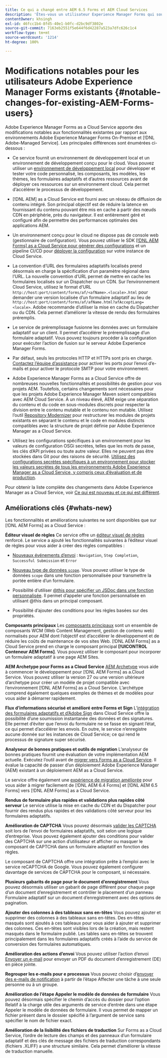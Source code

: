 ```yaml
---
title: Ce qui a changé entre AEM 6.5 Forms et AEM Cloud Services
description: 'Êtes-vous un utilisateur Experience Manager Forms qui souhaitez effectuer une mise à niveau vers Adobe Experience Manager Forms as a Cloud Service ? Découvrez les modifications les plus importantes avant de mettre à niveau ou de migrer vers Cloud Service.  '
contentOwner: khsingh
exl-id: 46fcc1b4-8fd5-40e1-b0fc-d2bc9df3802e
source-git-commit: 7163eb2551f5e644f6d42287a523a7dfc626c1c4
workflow-type: tm+mt
source-wordcount: '1214'
ht-degree: 100%

---
```


# Modifications notables pour les utilisateurs Adobe Experience Manager Forms existants  {#notable-changes-for-existing-AEM-Forms-users}

Adobe Experience Manager Forms as a Cloud Service apporte des modifications notables aux fonctionnalités existantes par rapport aux environnements Adobe Experience Manager Forms On-Premise et [!DNL Adobe-Managed Service]. Les principales différences sont énumérées ci-dessous :

* Ce service fournit un environnement de développement local et un environnement de développement conçu pour le cloud. Vous pouvez utiliser un [environnement de développement local](setup-local-development-environment.md) pour développer et tester votre code personnalisé, les composants, les modèles, les thèmes, les formulaires adaptatifs et d’autres ressources avant de déployer ces ressources sur un environnement cloud. Cela permet d’accélérer le processus de développement.
* [!DNL AEM] as a Cloud Service est fourni avec un réseau de diffusion de contenu intégré. Son principal objectif est de réduire la latence en fournissant du contenu pouvant être mis en cache à partir des nœuds CDN en périphérie, près du navigateur. Il est entièrement géré et configuré afin de permettre des performances optimales des applications AEM.
* Un environnement conçu pour le cloud ne dispose pas de console web (gestionnaire de configuration). Vous pouvez utiliser le SDK [[!DNL AEM Forms]  as a Cloud Service pour générer des configurations](https://experienceleague.adobe.com/docs/experience-manager-cloud-service/implementing/deploying/configuring-osgi.html?lang=fr#generating-osgi-configurations-using-the-aem-sdk-quickstart) et un pipeline CI/CD pour [déployer la configuration](https://experienceleague.adobe.com/docs/experience-manager-cloud-service/implementing/using-cloud-manager/deploy-code.html?lang=fr#deployment-process) sur votre instance de Cloud Service.

* La convention d’URL des formulaires adaptatifs localisés prend désormais en charge la spécification d’un paramètre régional dans l’URL. La nouvelle convention d’URL permet de mettre en cache les formulaires localisés sur un Dispatcher ou un CDN. Sur l’environnement Cloud Service, utilisez le format d’URL `http://host:port/content/forms/af/<afName>.<locale>.html` pour demander une version localisée d’un formulaire adaptatif au lieu de `http://host:port/content/forms/af/afName.html?afAcceptLang=<locale>`. Adobe recommande d’utiliser la mise en cache du Dispatcher ou du CDN. Cela permet d’améliorer la vitesse de rendu des formulaires préremplis.
* Le service de préremplissage fusionne les données avec un formulaire adaptatif sur un client. Il permet d’accélérer le préremplissage d’un formulaire adaptatif. Vous pouvez toujours procéder à la configuration pour exécuter l’action de fusion sur le serveur Adobe Experience Manager Forms.
* Par défaut, seuls les protocoles HTTP et HTTPs sont pris en charge. [Contactez l’équipe d’assistance](https://experienceleague.adobe.com/docs/experience-manager-cloud-service/implementing/developing/development-guidelines.html?lang=fr#sending-email) pour activer les ports pour l’envoi d’e-mails et pour activer le protocole SMTP pour votre environnement.
* Adobe Experience Manager Forms as a Cloud Service offre de nombreuses nouvelles fonctionnalités et possibilités de gestion pour vos projets AEM. Toutefois, certains changements sont nécessaires pour que les projets Adobe Experience Manager Maven soient compatibles avec AEM Cloud Service. À un niveau élevé, AEM exige une séparation du contenu et du code en sous-modules discrets pour respecter la division entre le contenu mutable et le contenu non mutable. Utilisez l’outil [Repository Modernizer](https://experienceleague.adobe.com/docs/experience-manager-cloud-service/moving/refactoring-tools/repo-modernizer.html?lang=fr) pour restructurer les modules de projets existants en séparant le contenu et le code en modules distincts compatibles avec la structure de projet définie par Adobe Experience Manager as a Cloud Service.

<!--  If your Cloud Configuration contains a secret (password), create a separate Cloud Configuration for every Author instance (Developer, Stage, and Production). If a Cloud Configuration is also required on Publish instances, publish/replicate a separate Cloud Configuration for every Publish instance (Developer, Stage, and Production). 

* When you create a Cloud Configuration that contains a secret, each Cloud Service instance (Developer, Stage, and Production) uses its own encryption key to encrypt the password before storing it. So, manually create such Cloud Configuration for every Cloud Service instance (Developer, Stage, and Production). Also, do not store secrets used in a Cloud Configuration to your Cloud Manager Git repository.

* Use [!DNL Cloud Manager] [APIs to convert and provide your passwords as secrets](https://experienceleague.adobe.com/docs/experience-manager-cloud-service/implementing/deploying/configuring-osgi.html?lang=en#setting-values-via-api). Do not store plain text password or secrets on your environments. -->

* Utilisez les configurations spécifiques à un environnement pour les valeurs de configuration OSGi secrètes, telles que les mots de passe, les clés d’API privées ou toute autre valeur. Elles ne peuvent pas être stockées dans Git pour des raisons de sécurité. [Utilisez des configurations secrètes spécifiques à un environnement pour stocker les valeurs secrètes de tous les environnements Adobe Experience Manager as a Cloud Service, y compris ceux d’évaluation et de production](https://experienceleague.adobe.com/docs/experience-manager-cloud-service/implementing/deploying/configuring-osgi.html?lang=fr#when-to-use-secret-environment-specific-configuration-values).

Pour obtenir la liste complète des changements dans Adobe Experience Manager as a Cloud Service, voir [Ce qui est nouveau et ce qui est différent](https://experienceleague.adobe.com/docs/experience-manager-cloud-service/overview/what-is-new-and-different.html?lang=fr).

<!-- ## Feature comparison {#comparison}

[!DNL AEM Forms] as a Cloud Service and Experience Manager 6.5 Forms share a common set of features: Adaptive Forms, data integration, integration with [!DNL Adobe Sign], themes, templates, and forms management interface are identical. You can easily port your existing Adaptive Forms from an Experience Manager 6.5 Forms or an earlier version to [!DNL AEM Forms] as a Cloud Service.

### Features of AEM 6.5 Forms and [!DNL AEM Forms] as a Cloud Service {#feature-comparison}

The following table lists the major features of Experience Manager 6.5 Forms and provides information about whether the feature is partially or fully supported in [!DNL AEM Forms] as a Cloud Service, with a link to more information about the feature. The table also lists extra features available in [!DNL AEM Forms] as a Cloud Service.


| Feature/Capability | AEM 6.5 Forms | [!DNL AEM Forms] as a Cloud Service |
| - | - | - |
| Adaptive Forms | &#x2611; | &#x2611; |
| Data Integration | &#x2611; | &#x2611;(With some changes) |
| Automated Forms Conversion Service | &#x2611; | &#x2611; |
| Integration with Adobe Sign | &#x2611; | &#x2611;(With some changes) |
| Themes and Templates | &#x2611; | &#x2611; ([With some changes](themes.md#difference-in-themes))|
| Rule editor | &#x2611; | &#x2611; (With some changes) |
| Forms Portal | &#x2611; | --- |
| Integration with Adobe Analytics | &#x2611; | &#x2612; |
| Document Security | &#x2611; | &#x2612; | -->

<!-- ## New features {#comparison} -->



## Améliorations clés {#whats-new}

<!-- [!DNL AEM Forms] as a Cloud Service offers benefits like auto-scaling, cost-effectiveness, zero downtime for upgrades, and cloud-native development environment and more. The list does not stop here. The following features are are start and are available only for [!DNL AEM Forms] as a Cloud Service: -->

Les fonctionnalités et améliorations suivantes ne sont disponibles que sur [!DNL AEM Forms] as a Cloud Service :

**Éditeur visuel de règles**
Ce service offre un [éditeur visuel de règles](rule-editor.md#visual-rule-editor) renforcé. Le service a ajouté les fonctionnalités suivantes à l’éditeur visuel de règles pour vous aider à créer des règles compatibles :

* [Nouveaux événements d’envoi](working-with-adobe-sign.md#available-operator-types-and-events-in-rule-editor) : `Navigation`, `Step Completion`, `Successful Submission` et `Error`

* [Nouveau type de données `scope`](rule-editor.md#custom-functions). Vous pouvez utiliser le type de données `scope` dans une fonction personnalisée pour transmettre la portée entière d’un formulaire.

* Possibilité d’utiliser [@this pour spécifier un JSDoc dans une fonction personnalisée](rule-editor.md#custom-functions). Il permet d’appeler une fonction personnalisée en utilisant @this dans un principal composant.

* Possibilité d’ajouter des conditions pour les règles basées sur des propriétés.

**Composants principaux**
Les [composants principaux](https://experienceleague.adobe.com/docs/experience-manager-core-components/using/introduction.html?lang=fr) sont un ensemble de composants WCM (Web Content Management, gestion de contenu web) normalisés pour AEM dont l’objectif est d’accélérer le développement et de réduire les coûts de maintenance de vos sites Web. [!DNL AEM Forms] as a Cloud Service prend en charge le composant principal **[!UICONTROL Conteneur AEM Forms]**. Vous pouvez utiliser le composant pour incorporer un formulaire adaptatif à une page AEM Sites.

**AEM Archetype pour Forms as a Cloud Service**
[AEM Archetype](https://github.com/adobe/aem-project-archetype/releases/tag/aem-project-archetype-27) vous aide à commencer le développement pour [!DNL AEM Forms] as a.Cloud Service. Vous pouvez utiliser la version 27 ou une version ultérieure d’archetype pour créer un modèle de projet compatible avec l’environnement [!DNL AEM Forms] as a Cloud Service. L’archétype comprend également quelques exemples de thèmes et de modèles pour vous aider à démarrer rapidement.

**Flux d’informations sécurisé et amélioré entre Forms et Sign**
L’[intégration des formulaires adaptatifs et d’Adobe Sign](working-with-adobe-sign.md) dans Cloud Service offre la possibilité d’une soumission instantanée des données et des signatures. Elle permet d’éviter que l’envoi du formulaire ne se fasse en signant l’état, ce qui permet d’accélérer les envois. En outre, le service n’enregistre aucune donnée sur les instances de Cloud Service; ce qui rend le processus de signature super sécurisé.

**Analyseur de bonnes pratiques et outils de migration**
L’analyseur de bonnes pratiques fournit une évaluation de votre implémentation AEM actuelle. Exécutez l’outil avant de [migrer vers Forms as a Cloud Service](migrate-to-forms-as-a-cloud-service.md). Il évalue la capacité de passer d’un déploiement Adobe Experience Manager (AEM) existant à un déploiement AEM as a Cloud Service.

Le service offre également une [expérience de migration améliorée](migrate-to-forms-as-a-cloud-service.md) pour vous aider à migrer facilement de [!DNL AEM 6.4 Forms] et [!DNL AEM 6.5 Forms] vers [!DNL AEM Forms] as a Cloud Service.

**Rendus de formulaire plus rapides et validations plus rapides côté serveur**
Le service utilise la mise en cache du CDN et du Dispatcher pour fournir des rendus plus rapides et des validations côté serveur pour les formulaires adaptatifs.

**Amélioration de CAPTCHA**
Vous pouvez désormais [valider les CAPTCHA](captcha-adaptive-forms.md) soit lors de l’envoi de formulaires adaptatifs, soit selon une logique d’entreprise. Vous pouvez également ajouter des conditions pour valider des CAPTCHA sur une action d’utilisateur et afficher ou masquer le composant de CAPTCHA dans un formulaire adaptatif en fonction des règles.

Le composant de CAPTCHA offre une intégration prête à l’emploi avec le service reCAPTCHA de Google. Vous pouvez également configurer davantage de services de CAPTCHA pour le composant, si nécessaire.

**Plusieurs gabarits de page pour le document d’enregistrement**
Vous pouvez désormais utiliser un gabarit de page différent pour chaque page d’un document d’enregistrement et contrôler le placement d’un panneau Formulaire adaptatif sur un document d’enregistrement avec des options de pagination.

**Ajouter des colonnes à des tableaux sans en-têtes**
Vous pouvez ajouter et supprimer des colonnes à des tableaux sans en-têtes. Des en-têtes masqués sont ajoutés à ces tableaux pour vous aider à ajouter et supprimer des colonnes. Ces en-têtes sont visibles lors de la création, mais restent masqués dans le formulaire publié. Les tables sans en-têtes se trouvent principalement dans les formulaires adaptatifs créés à l’aide du service de conversion des formulaires automatiques.

**Amélioration des actions d’envoi**
Vous pouvez utiliser l’action d’envoi [Envoyer un e-mail](configuring-submit-actions.md#send-email#send-email) pour envoyer un PDF du document d’enregistrement (DE) en pièce jointe.

**Regrouper les e-mails pour e processus**
Vous pouvez choisir d’[envoyer des e-mails de notification](aem-forms-workflow-step-reference.md#assign-task-step) à partir de l’étape Affecter une tâche à une seule personne ou à un groupe.

**Amélioration de l’étape Appeler le modèle de données de formulaire**
Vous pouvez désormais spécifier le chemin d’accès du dossier pour l’option Relatif à la charge utile des arguments de service d’entrée dans une étape Appeler le modèle de données de formulaire. Il vous permet de mapper un fichier présent dans le dossier spécifié à l’argument de service sans spécifier le nom de fichier exact.

**Amélioration de la lisibilité des fichiers de traduction** Sur Forms as a Cloud Service, l’ordre de lecture des champs et des panneaux d’un formulaire adaptatif et des clés de message des fichiers de traduction correspondants (fichiers .XLIFF) a une structure similaire. Cela permet d’améliorer la vitesse de traduction manuelle.

<!-- ## Feature comparison {#feature-comparison}

[!DNL AEM Forms] as a Cloud Service and [!DNL AEM 6.5 Forms] share some features like Adaptive Forms, Data Integration, and Forms Portal. You can easily port your existing Adaptive Forms from an [!DNL AEM 6.5 Forms] or an earlier version to [!DNL AEM Forms] as a Cloud Service.

### Features of [!DNL AEM 6.5 Forms] and [!DNL AEM Forms] as a Cloud Service {#aem-6.5-vs-aem-forms-as-a-cloud-service}

The following table lists the major features of [!DNL AEM 6.5 Forms] and provides information about the features coming soon to [!DNL AEM Forms] as a Cloud Service:

| Feature/Capability | AEM 6.5 Forms  | [!DNL AEM Forms] as a Cloud Service |
|---|---|---|
| Cloud-native architecture | &#x2612; | &#x2611;  |
| Auto-scaling based on load | &#x2612; | &#x2611;  |
| Zero downtime for upgrades | &#x2612; | &#x2611;  |
| Feature roll-out frequency | Quarterly | Agile*  |
| CDN (content delivery network) included | &#x2612; | &#x2611;  |
| Topologies optimized for maximum resilience and efficiency | &#x2612; | &#x2611;  |
| Cloud-native development environment | &#x2612; | &#x2611;  |
| Self-Service via Cloud Manager | &#x2612; | &#x2611;  |
| Automated upgrades with Continuous Integration and Continuous Delivery (CI/CD)| &#x2611; | &#x2611;  |
| Adaptive Forms | &#x2611; | &#x2611; |
| Data Integration | &#x2611; | &#x2611; |
| Automated Forms Conversion Service | &#x2611; | &#x2611; |
| Integration with [!DNL Adobe Sign] | &#x2611; | &#x2611; |
| Integration with [!DNL AEM Sites] | &#x2611; | &#x2611; |
| Enhanced Visual Rule editor | &#x2612; | &#x2611; |
| Forms Portal | &#x2611; | Coming Soon |
| Integration with [!DNL Adobe Analytics] | &#x2611; | Coming Soon |
| Integration with [!DNL Adobe Target] | &#x2611; | Coming Soon |
| Document Security | &#x2611; | &#x2612; |

`*` New features every month and bug fix updates on daily basis.

For a comprehensive list of changes in AEM as a Cloud Service, See [What is New and What is Different](https://docs.adobe.com/content/help/en/experience-manager-cloud-service/overview/what-is-new-and-different.html) and [Notable changes in [!DNL AEM Forms] as a Cloud Service](notable-changes.md) -->
